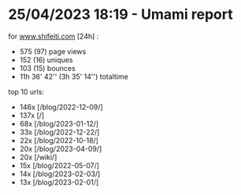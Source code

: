 # 25/04/2023 18:19 - Umami report
for www.shifeiti.com [24h] :

 - 575 (97) page views
 - 152 (16) uniques
 - 103 (15) bounces
 - 11h 36' 42'' (3h 35' 14'') totaltime


top 10 urls:
 - 146x [/blog/2022-12-09/]
 - 137x [/]
 - 68x [/blog/2023-01-12/]
 - 33x [/blog/2022-12-22/]
 - 22x [/blog/2022-10-18/]
 - 20x [/blog/2023-04-09/]
 - 20x [/wiki/]
 - 15x [/blog/2022-05-07/]
 - 14x [/blog/2023-02-03/]
 - 13x [/blog/2023-02-01/]


